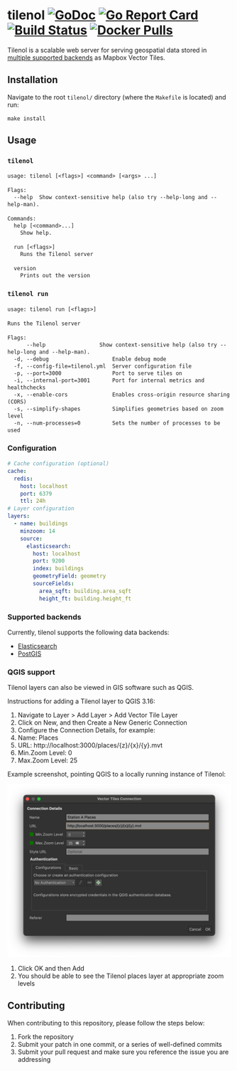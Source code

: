 # tilenol [![GoDoc](https://godoc.org/github.com/StationA/tilenol?status.svg)](https://godoc.org/github.com/StationA/tilenol) [![Go Report Card](https://goreportcard.com/badge/github.com/stationa/tilenol)](https://goreportcard.com/report/github.com/stationa/tilenol) [![Build Status](https://api.travis-ci.com/StationA/tilenol.svg?branch=main)](https://travis-ci.com/StationA/tilenol) [![Docker Pulls](https://img.shields.io/docker/pulls/stationa/tilenol)](https://hub.docker.com/repository/docker/stationa/tilenol)

Tilenol is a scalable web server for serving geospatial data stored in
[multiple supported backends](#supported-backends) as Mapbox Vector Tiles.

## Installation

Navigate to the root `tilenol/` directory (where the `Makefile` is located) and run:

```
make install
```

## Usage

### `tilenol`

```
usage: tilenol [<flags>] <command> [<args> ...]

Flags:
  --help  Show context-sensitive help (also try --help-long and --help-man).

Commands:
  help [<command>...]
    Show help.

  run [<flags>]
    Runs the Tilenol server

  version
    Prints out the version
```

### `tilenol run`

```
usage: tilenol run [<flags>]

Runs the Tilenol server

Flags:
      --help                 Show context-sensitive help (also try --help-long and --help-man).
  -d, --debug                    Enable debug mode
  -f, --config-file=tilenol.yml  Server configuration file
  -p, --port=3000                Port to serve tiles on
  -i, --internal-port=3001       Port for internal metrics and healthchecks
  -x, --enable-cors              Enables cross-origin resource sharing (CORS)
  -s, --simplify-shapes          Simplifies geometries based on zoom level
  -n, --num-processes=0          Sets the number of processes to be used
```

### Configuration

```yaml
# Cache configuration (optional)
cache:
  redis:
    host: localhost
    port: 6379
    ttl: 24h
# Layer configuration
layers:
  - name: buildings
    minzoom: 14
    source:
      elasticsearch:
        host: localhost
        port: 9200
        index: buildings
        geometryField: geometry
        sourceFields:
          area_sqft: building.area_sqft
          height_ft: building.height_ft
```

### Supported backends

Currently, tilenol supports the following data backends:

- [Elasticsearch](examples/elasticsearch/)
- [PostGIS](examples/postgis/)

### QGIS support

Tilenol layers can also be viewed in GIS software such as QGIS.

Instructions for adding a Tilenol layer to QGIS 3.16:

1. Navigate to Layer > Add Layer > Add Vector Tile Layer
1. Click on New, and then Create a New Generic Connection
1. Configure the Connection Details, for example:
1. Name: Places
1. URL: http://localhost:3000/places/{z}/{x}/{y}.mvt
1. Min.Zoom Level: 0
1. Max.Zoom Level: 25

Example screenshot, pointing QGIS to a locally running instance of Tilenol:

![](Local_Tilenol_QGIS.png)

1. Click OK and then Add
1. You should be able to see the Tilenol places layer at appropriate zoom levels

## Contributing

When contributing to this repository, please follow the steps below:

1. Fork the repository
1. Submit your patch in one commit, or a series of well-defined commits
1. Submit your pull request and make sure you reference the issue you are addressing
